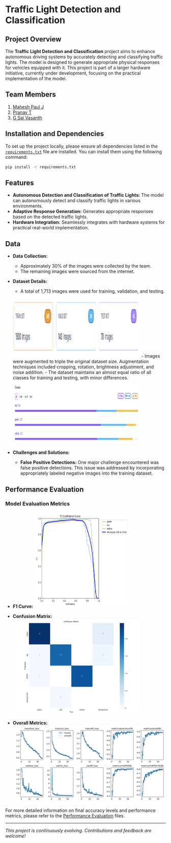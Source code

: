 # Traffic Light Detection and Classification

## Project Overview

The **Traffic Light Detection and Classification** project aims to enhance autonomous driving systems by accurately detecting and classifying traffic lights. The model is designed to generate appropriate physical responses for vehicles equipped with it. This project is part of a larger hardware initiative, currently under development, focusing on the practical implementation of the model.

## Team Members

1. [Mahesh Paul J](https://github.com/CityIsBetter)
2. [Pranav T](https://github.com/Pranav0518)
3. [G Sai Vasanth](https://github.com/saivasanthg)

## Installation and Dependencies

To set up the project locally, please ensure all dependencies listed in the [`requirements.txt`](./requirements.txt) file are installed. You can install them using the following command:

```bash
pip install -r requirements.txt
```

## Features

- **Autonomous Detection and Classification of Traffic Lights:** The model can autonomously detect and classify traffic lights in various environments.
- **Adaptive Response Generation:** Generates appropriate responses based on the detected traffic lights.
- **Hardware Integration:** Seamlessly integrates with hardware systems for practical real-world implementation.

## Data

- **Data Collection:** 
  - Approximately 30% of the images were collected by the team.
  - The remaining images were sourced from the internet.
  
- **Dataset Details:**
  - A total of 1,713 images were used for training, validation, and testing.
  <img src="train-metrics/dataset-split.png" alt="Dataset Split" width="400" height="200" />
  - Images were augmented to triple the original dataset size. Augmentation techniques included cropping, rotation, brightness adjustment, and noise addition.
  - The dataset maintains an almost equal ratio of all classes for training and testing, with minor differences.
  <img src="train-metrics/class-split.png" alt="Class Split" width="400" height="200" />

- **Challenges and Solutions:**
  - **False Positive Detections:** One major challenge encountered was false positive detections. This issue was addressed by incorporating appropriately labeled negative images into the training dataset.

## Performance Evaluation

### Model Evaluation Metrics

- **F1 Curve:**
  <img src="train-metrics/F1_curve.png" alt="F1 Curve" width="300" height="300" />

- **Confusion Matrix:**
  <img src="train-metrics/confusion_matrix.png" alt="Confusion Matrix" width="400" height="300" />

- **Overall Metrics:**
  <img src="train-metrics/results.png" alt="Overall Metrics" />

For more detailed information on final accuracy levels and performance metrics, please refer to the [Performance Evaluation](./performance_evaluation) files.

---

*This project is continuously evolving. Contributions and feedback are welcome!*